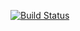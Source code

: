 [![Build Status](http://www.4500jenkins.cciscloud.com/buildStatus/icon?job=prep%2Fwebdev-sp19-server-java)](http://www.4500jenkins.cciscloud.com/job/prep/job/webdev-sp19-server-java/)
